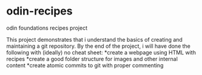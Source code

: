 # odin-recipes
odin foundations recipes project

This project demonstrates that i understand the basics of creating and maintaining a git repository.
By the end of the project, i will have done the following with (ideally) no cheat sheet:
*create a webpage using HTML with recipes
*create a good folder structure for images and other internal content
*create atomic commits to git with proper commenting